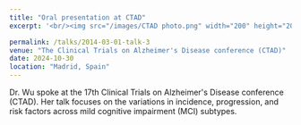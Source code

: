 ```yaml
---
title: "Oral presentation at CTAD"
excerpt: '<br/><img src="/images/CTAD photo.png" width="200" height="200">'

permalink: /talks/2014-03-01-talk-3
venue: "The Clinical Trials on Alzheimer's Disease conference (CTAD)"
date: 2024-10-30
location: "Madrid, Spain"
---
```


Dr. Wu spoke at the 17th Clinical Trials on Alzheimer's Disease conference (CTAD). Her talk focuses on the variations in incidence, progression, and risk factors across mild cognitive impairment (MCI) subtypes.
